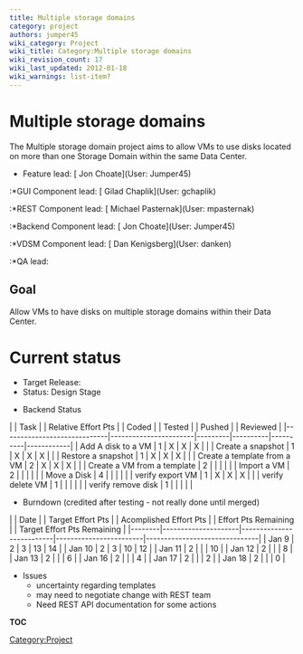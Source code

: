 ```yaml
---
title: Multiple storage domains
category: project
authors: jumper45
wiki_category: Project
wiki_title: Category:Multiple storage domains
wiki_revision_count: 17
wiki_last_updated: 2012-01-18
wiki_warnings: list-item?
---
```


# Multiple storage domains

The Multiple storage domain project aims to allow VMs to use disks located on more than one Storage Domain within the same Data Center.

*   Feature lead: [ Jon Choate](User: Jumper45)

:\*GUI Component lead: [ Gilad Chaplik](User: gchaplik)

:\*REST Component lead: [ Michael Pasternak](User: mpasternak)

:\*Backend Component lead: [ Jon Choate](User: Jumper45)

:\*VDSM Component lead: [ Dan Kenigsberg](User: danken)

:\*QA lead:

## Goal

Allow VMs to have disks on multiple storage domains within their Data Center.

# Current status

*   Target Release:
*   Status: Design Stage

<!-- -->

*   Backend Status

| | Task                      | | Relative Effort Pts | | Coded | | Tested | | Pushed | | Reviewed |
|-----------------------------|-----------------------|---------|----------|----------|------------|
| Add A disk to a VM          | 1                     | X       | X        | X        |            |
| Create a snapshot           | 1                     | X       | X        | X        |            |
| Restore a snapshot          | 1                     | X       | X        | X        |            |
| Create a template from a VM | 2                     | X       | X        | X        |            |
| Create a VM from a template | 2                     |         |          |          |            |
| Import a VM                 | 2                     |         |          |          |            |
| Move a Disk                 | 4                     |         |          |          |            |
| verify export VM            | 1                     | X       | X        | X        |            |
| verify delete VM            | 1                     |         |          |          |            |
| verify remove disk          | 1                     |         |          |          |            |

*   Burndown (credited after testing - not really done until merged)

| | Date | | Target Effort Pts | | Acomplished Effort Pts | | Effort Pts Remaining | | Target Effort Pts Remaining |
|--------|---------------------|--------------------------|------------------------|-------------------------------|
| Jan 9  | 2                   | 3                        | 13                     | 14                            |
| Jan 10 | 2                   | 3                        | 10                     | 12                            |
| Jan 11 | 2                   |                          |                        | 10                            |
| Jan 12 | 2                   |                          |                        | 8                             |
| Jan 13 | 2                   |                          |                        | 6                             |
| Jan 16 | 2                   |                          |                        | 4                             |
| Jan 17 | 2                   |                          |                        | 2                             |
| Jan 18 | 2                   |                          |                        | 0                             |

*   Issues
    -   uncertainty regarding templates
    -   may need to negotiate change with REST team
    -   Need REST API documentation for some actions

__TOC__

<Category:Project>
